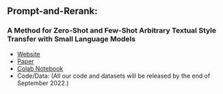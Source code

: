 ## Prompt-and-Rerank:
### A Method for Zero-Shot and Few-Shot Arbitrary Textual Style Transfer with Small Language Models

* [Website](https://lukemelas.github.io/prompt-and-rerank/)
* [Paper](https://arxiv.org/abs/2205.11503)
* [Colab Notebook](https://colab.research.google.com/drive/1kpO7-KHOv39_T58Oi0Z2fKsAJ6WXK0YY?usp=sharing)
* Code/Data: (All our code and datasets will be released by the end of September 2022.)
